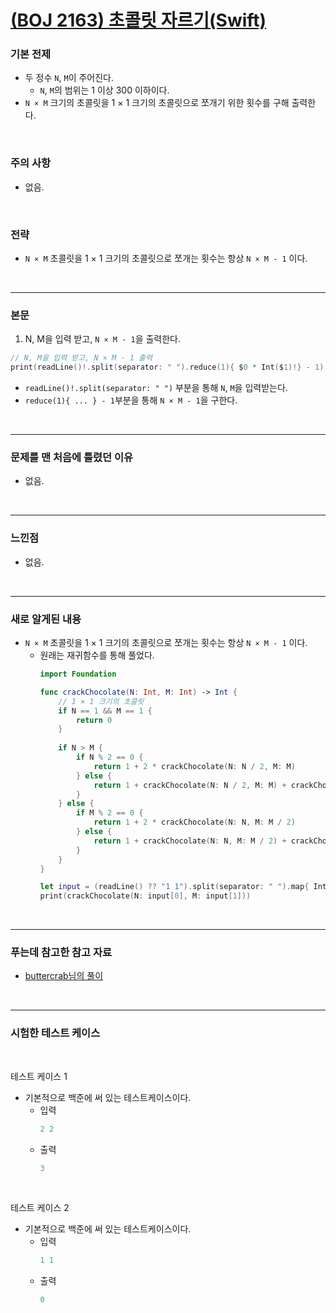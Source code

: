 # [(BOJ 2163) 초콜릿 자르기(Swift)](https://www.acmicpc.net/problem/2163)

### 기본 전제<br/>
- 두 정수 `N`, `M`이 주어진다.<br/>
    - `N`, `M`의 범위는 1 이상 300 이하이다.<br/>
- `N × M` 크기의 초콜릿을 1 × 1 크기의 초콜릿으로 쪼개기 위한 횟수를 구해 출력한다.<br/>
<br/>

### 주의 사항<br/>
- 없음.<br/>
<br/>

### 전략<br/>
- `N × M` 초콜릿을 1 × 1 크기의 초콜릿으로 쪼개는 횟수는 항상 `N × M - 1` 이다.<br/>
<br/>

---
### 본문<br/>

1. N, M을 입력 받고, `N × M - 1`을 출력한다.<br/>
```Swift
// N, M을 입력 받고, N × M - 1 출력
print(readLine()!.split(separator: " ").reduce(1){ $0 * Int($1)!} - 1)
```
- `readLine()!.split(separator: " ")` 부분을 통해 `N`, `M`을 입력받는다.<br/>
- `reduce(1){ ... } - 1`부분을 통해 `N × M - 1`을 구한다.<br/> 
<br/>

---
### 문제를 맨 처음에 틀렸던 이유<br/>
- 없음.<br/>
<br/>

---
### 느낀점<br/>
- 없음.<br/>
<br/>

---
### 새로 알게된 내용<br/>
- `N × M` 초콜릿을 1 × 1 크기의 초콜릿으로 쪼개는 횟수는 항상 `N × M - 1` 이다.<br/>
    - 원래는 재귀함수를 통해 풀었다.<br/>
        ```Swift
        import Foundation

        func crackChocolate(N: Int, M: Int) -> Int {
            // 1 × 1 크기의 초콜릿
            if N == 1 && M == 1 {
                return 0
            }
            
            if N > M {
                if N % 2 == 0 {
                    return 1 + 2 * crackChocolate(N: N / 2, M: M)
                } else {
                    return 1 + crackChocolate(N: N / 2, M: M) + crackChocolate(N: N / 2 + 1, M: M)
                }
            } else {
                if M % 2 == 0 {
                    return 1 + 2 * crackChocolate(N: N, M: M / 2)
                } else {
                    return 1 + crackChocolate(N: N, M: M / 2) + crackChocolate(N: N, M: M / 2 + 1)
                }
            }
        }
        
        let input = (readLine() ?? "1 1").split(separator: " ").map{ Int($0) ?? 1 }
        print(crackChocolate(N: input[0], M: input[1]))
        ```
<br/>

--- 
### 푸는데 참고한 참고 자료<br/>
- [buttercrab님의 풀이](https://www.acmicpc.net/source/11082478)<br/>
<br/>

---
### 시험한 테스트 케이스
<br/>

테스트 케이스 1<br/>
- 기본적으로 백준에 써 있는 테스트케이스이다.<br/>
    - 입력
        ```Swift
        2 2
        ```
    - 출력
        ```Swift
        3
        ```
<br/>

테스트 케이스 2<br/>
- 기본적으로 백준에 써 있는 테스트케이스이다.<br/>
    - 입력
        ```Swift
        1 1
        ```
    - 출력
        ```Swift
        0
        ```
<br/>
